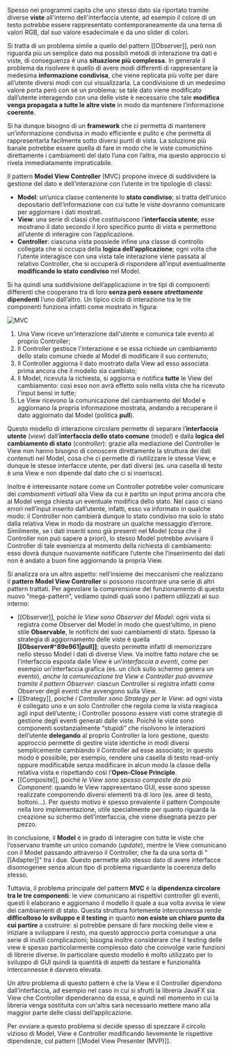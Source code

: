 Spesso nei programmi capita che uno stesso dato sia riportato tramite diverse **viste** all'interno dell'interfaccia utente, ad esempio il colore di un testo potrebbe essere rappresentato contemporaneamente da una terna di valori RGB, dal suo valore esadecimale e da uno slider di colori.

Si tratta di un problema simile a quello del pattern [[Observer]], però non riguarda più un semplice dato ma possibili metodi di interazione tra dati e viste, di conseguenza è una **situazione più complessa.** In generale il problema da risolvere è quello di avere modi differenti di rappresentare la medesima **informazione condivisa**, che viene replicata più volte per dare all’utente diversi modi con cui visualizzarla.
La condivisione di un medesimo valore porta però con sé un problema: se tale dato viene modificato dall’utente interagendo con una delle viste è necessario che tale **modifica venga propagata a tutte le altre viste** in modo da mantenere l’informazione **coerente**.

Si ha dunque bisogno di un **framework** che ci permetta di mantenere un’informazione condivisa in modo efficiente e pulito e che permetta di rappresentarla facilmente sotto diversi punti di vista. La soluzione più banale potrebbe essere quella di fare in modo che le viste comunichino direttamente i cambiamenti del dato l’una con l’altra, ma questo approccio si rivela immediatamente impraticabile. 

Il pattern **Model View Controller** (MVC) propone invece di suddividere la gestione del dato e dell’interazione con l’utente in tre tipologie di classi:
- **Model**: un’unica classe contenente lo **stato condiviso**; si tratta dell’unico depositario dell’informazione con cui tutte le viste dovranno comunicare per aggiornare i dati mostrati.
- **View**: una serie di classi che costituiscono l’**interfaccia utente**; esse mostrano il dato secondo il loro specifico punto di vista e permettono all’utente di interagire con l’applicazione.
- **Controller**: ciascuna vista possiede infine una classe di controllo collegata che si occupa della **logica dell’applicazione**; ogni volta che l’utente interagisce con una vista tale interazione viene passata al relativo Controller, che si occuperà di rispondere all’input eventualmente **modificando lo stato condiviso** nel Model.

Si ha quindi una suddivisione dell’applicazione in tre tipi di componenti differenti che cooperano tra di loro **senza però essere _strettamente_ dipendenti** l’uno dall’altro. Un tipico ciclo di interazione tra le tre componenti funziona infatti come mostrato in figura:

![MVC](https://marcobuster.github.io/sweng/assets/09_model-view-controller.png)

1. Una View riceve un'interazione dall'utente e comunica tale evento al proprio Controller;
2. Il Controller gestisce l'interazione e se essa richiede un cambiamento dello stato comune chiede al Model di modificare il suo contenuto;
3. Il Controller aggiorna il dato mostrato dalla View ad esso associata prima ancora che il modello sia cambiato;
4. Il Model, ricevuta la richiesta, si aggiorna e notifica **tutte** le View del cambiamento: così esso non avrà effetto solo nella vista che ha ricevuto l'input bensì in tutte;
5. Le View ricevono la comunicazione del cambiamento del Model e aggiornano la propria informazione mostrata, andando a recuperare il dato aggiornato dal Model (politica **pull**).

Questo modello di interazione circolare permette di separare l’**interfaccia utente** (_view_) dall’**interfaccia dello stato comune** (_model_) e dalla **logica del cambiamento di stato** (_controller_): grazie alla mediazione del Controller le View non hanno bisogno di conoscere direttamente la struttura dei dati contenuti nel Model, cosa che ci permette di riutilizzare le stesse View, e dunque le stesse interfacce utente, per dati diversi (es. una casella di testo è una View e non dipende dal dato che ci si inserisce).

Inoltre è interessante notare come un Controller potrebbe voler comunicare dei _cambiamenti virtuali_ alla View da cui è partito un input prima ancora che al Model venga chiesta un eventuale modifica dello stato. Nel caso ci siano errori nell’input inserito dall’utente, infatti, esso va informato in qualche modo: il Controller non cambierà dunque lo stato condiviso ma solo lo stato dalla relativa View in modo da mostrare un qualche messaggio d’errore. Similmente, se i dati inseriti sono già presenti nel Model (cosa che il Controller non può sapere a priori), lo stesso Model potrebbe avvisare il Controller di tale evenienza al momento della richiesta di cambiamento: esso dovrà dunque nuovamente notificare l’utente che l’inserimento dei dati non è andato a buon fine aggiornando la propria View.

Si analizza ora un altro aspetto: nell’insieme dei meccanismi che realizzano il **pattern Model View Controller** si possono riscontrare una serie di altri pattern trattati. Per agevolare la comprensione del funzionamento di questo nuovo “mega-pattern”, vediamo quindi quali sono i pattern utilizzati al suo interno:
- [[Observer]], poiché _le View sono Observer del Model_: ogni vista si registra come Observer del Model in modo che quest’ultimo, in pieno stile **Observable**, le notifichi dei suoi cambiamenti di stato. Spesso la strategia di aggiornamento delle viste è quella **[[Observer#^89e961|pull]]**; questo permette infatti di memorizzare nello stesso Model i dati di diverse View. 
  Va inoltre fatto notare che se l’interfaccia esposta dalle View è un’_interfaccia a eventi_, come per esempio un’interfaccia grafica (es. un click sullo schermo genera un evento), _anche la comunicazione tra View e Controller può avvenire tramite il pattern Observer_: ciascun Controller si registra infatti come Observer degli eventi che avvengono sulla View.
- [[Strategy]], poiché _i Controller sono Strategy per le View_: ad ogni vista è collegato uno e un solo Controller che regola come la vista reagisca agli input dell’utente; i Controller possono essere visti come strategie di gestione degli eventi generati dalle viste. 
  Poiché le viste sono componenti sostanzialmente “stupidi” che risolvono le interazioni dell’utente **delegando** al proprio Controller la loro gestione, questo approccio permette di gestire viste identiche in modi diversi semplicemente cambiando il Controller ad esse associato; in questo modo è possibile, per esempio, rendere una casella di testo read-only oppure modificabile senza modificare in alcun modo la classe della relativa vista e rispettando così l’**Open-Close Principle**.
- [[Composite]], poiché _le View sono spesso composte da più Component_: quando le View rappresentano GUI, esse sono spesso realizzate componendo diversi elementi tra di loro (es. aree di testo, bottoni...). Per questo motivo è spesso prevalente il pattern Composite nella loro implementazione, utile specialmente per quanto riguarda la creazione su schermo dell’interfaccia, che viene disegnata pezzo per pezzo.

In conclusione, il **Model** è in grado di interagire con tutte le viste che l’osservano tramite un unico comando (_update_), mentre le View comunicano con il Model passando attraverso il Controller, che fa da una sorta di "[[Adapter]]" tra i due. Questo permette allo stesso dato di avere interfacce disomogenee senza alcun tipo di problema riguardante la coerenza dello stesso.

Tuttavia, il problema principale del pattern **MVC** è la **dipendenza circolare tra le tre componenti**: le view comunicano ai rispettivi controller gli eventi, questi li elaborano e aggiornano il modello il quale a sua volta avvisa le view dei cambiamenti di stato. Questa struttura fortemente interconnessa rende **difficoltoso lo sviluppo e il testing** in quanto **non esiste un chiaro punto da cui partire** a costruire: si potrebbe pensare di fare mocking delle view e iniziare a sviluppare il resto, ma questo approccio porta comunque a una serie di inutili complicazioni; bisogna inoltre considerare che il testing delle view è spesso particolarmente complesso dato che coinvolge varie funzioni di librerie diverse. 
In particolare questo modello è molto utilizzato per lo sviluppo di GUI quindi la quantità di aspetti da testare e funzionalità interconnesse è davvero elevata.

Un altro problema di questo pattern è che la View e il Controller dipendono dall’interfaccia, ad esempio nel caso in cui si sfrutti la libreria JavaFX sia View che Controller dipenderanno da essa, e quindi nel momento in cui la libreria venga sostituita con un'altra sarà necessario mettere mano alla maggior parte delle classi dell’applicazione.

Per ovviare a questo problema si decide spesso di spezzare il circolo vizioso di Model, View e Controller modificando lievemente le rispettive dipendenze, col pattern [[Model View Presenter (MVP)]].



